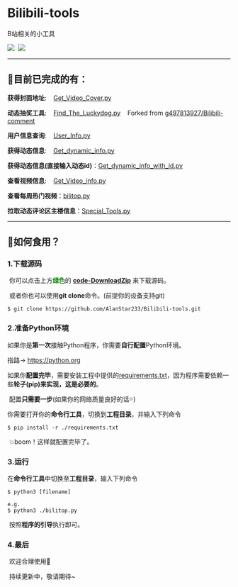 # Bilibili-tools
B站相关的小工具

<div align="left"><img src="https://img.shields.io/github/stars/AlanStar233/Bilibili-tools">&nbsp; <img src="https://img.shields.io/github/issues/AlanStar233/Bilibili-tools?color=%237ed321"></div>

--------------------------------------------------------------------------------

## :fork_and_knife:目前已完成的有：

**获得封面地址**:&nbsp;&nbsp;&nbsp;&nbsp;[Get_Video_Cover.py](https://github.com/AlanStar233/Bilibili-tools/blob/main/Get_Video_Cover.py)

**动态抽奖工具**:&nbsp;&nbsp;&nbsp;&nbsp;[Find_The_Luckydog.py](https://github.com/AlanStar233/Bilibili-tools/blob/main/Find_The_Luckydog.py)&nbsp;&nbsp;&nbsp;&nbsp;Forked from [g497813927/Bilibili-comment](https://github.com/g497813927/Bilibili-comment)

**用户信息查询**:&nbsp;&nbsp;&nbsp;&nbsp;[User_Info.py](https://github.com/AlanStar233/Bilibili-tools/blob/main/User_Info.py)

**获得动态信息**:&nbsp;&nbsp;&nbsp;&nbsp;[Get_dynamic_info.py](https://github.com/AlanStar233/Bilibili-tools/blob/main/Get_dynamic_info.py)

**获得动态信息(直接输入动态id)**：[Get_dynamic_info_with_id.py](https://github.com/AlanStar233/Bilibili-tools/blob/main/Get_dynamic_info_with_id.py)

**查看视频信息**:&nbsp;&nbsp;&nbsp;&nbsp;[Get_Video_info.py](https://github.com/AlanStar233/Bilibili-tools/blob/main/Get_Video_info.py)

**查看每周热门视频**：[bilitop.py](https://github.com/AlanStar233/Bilibili-tools/blob/main/bilitop.py)

**拉取动态评论区主楼信息**：[Special_Tools.py](https://github.com/AlanStar233/Bilibili-tools/blob/main/Special_Tools.py)

--------------------------------------------------------------------------------

## :egg:如何食用？

### 1.下载源码

​	你可以点击上方<font color="green">**绿色**</font>的 [**code-DownloadZip**](https://github.com/AlanStar233/Bilibili-tools/archive/refs/heads/main.zip) 来下载源码。

​	或者你也可以使用**git clone**命令。(前提你的设备支持git)

```shell
$ git clone https://github.com/AlanStar233/Bilibili-tools.git
```

### 2.准备Python环境

​	如果你是**第一次**接触Python程序，你需要**自行配置**Python环境。

指路→	 https://python.org

​	如果你**配置完毕**，需要安装工程中提供的<u>requirements.txt</u>，因为程序需要依赖一些**轮子(pip)**来实现，这是**必要的**。

​	配置**只需要一步**(如果你的网络质量良好的话:sweat_drops:)

​	你需要打开你的**命令行工具**，切换到**工程目录**，并输入下列命令

```shell
$ pip install -r ./requirements.txt
```

​	:boom:boom！这样就配置完毕了。

### 3.运行

​	在**命令行工具**中切换至**工程目录**，输入下列命令

```shell
$ python3 [filename]

e.g.
$ python3 ./bilitop.py
```

​	按照**程序的引导**执行即可。

### 4.最后

​	欢迎合理使用:wave:

​	持续更新中，敬请期待~
